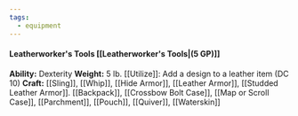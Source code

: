 ```yaml
---
tags:
  - equipment
---
```

####  Leatherworker's Tools [[Leatherworker's Tools|(5 GP)]]
**Ability:** Dexterity **Weight:** 5 lb.
[[Utilize]]: Add a design to a leather item (DC 10)
**Craft:** [[Sling]], [[Whip]], [[Hide Armor]], [[Leather Armor]], [[Studded Leather Armor]]. [[Backpack]], [[Crossbow Bolt Case]], [[Map or Scroll Case]], [[Parchment]], [[Pouch]], [[Quiver]], [[Waterskin]]